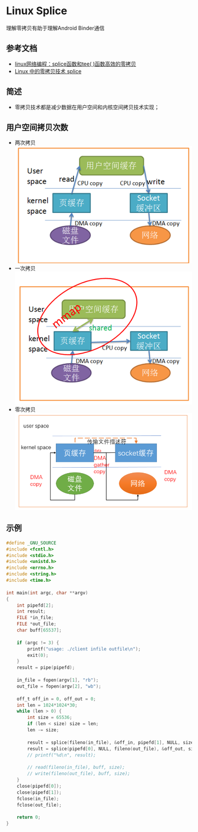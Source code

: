 # Linux Splice

理解零拷贝有助于理解Android Binder通信


## 参考文档

* [linux网络编程：splice函数和tee( )函数高效的零拷贝](https://www.cnblogs.com/kex1n/p/7446291.html)
* [Linux 中的零拷贝技术 splice](http://abcdxyzk.github.io/blog/2015/05/07/kernel-mm-splice/)


## 简述

* 零拷贝技术都是减少数据在用户空间和内核空间拷贝技术实现；


## 用户空间拷贝次数

* 两次拷贝  
  ![FD_Read_Write_Userspace.png](images/FD_Read_Write_Userspace.png)
* 一次拷贝  
  ![FD_mmap_Binder.png](images/FD_mmap_Binder.png)
* 零次拷贝  
  ![FD_Sendfile_Splice.png](images/FD_Sendfile_Splice.png)


## 示例

```C
#define _GNU_SOURCE
#include <fcntl.h>
#include <stdio.h>
#include <unistd.h>
#include <errno.h>
#include <string.h>
#include <time.h>

int main(int argc, char **argv)
{
	int pipefd[2];
	int result;
	FILE *in_file;
	FILE *out_file;
	char buff[65537];

	if (argc != 3) {
		printf("usage: ./client infile outfile\n");
		exit(0);
	}
	result = pipe(pipefd);

	in_file = fopen(argv[1], "rb");
	out_file = fopen(argv[2], "wb");

	off_t off_in = 0, off_out = 0;
	int len = 1024*1024*30;
	while (len > 0) {
		int size = 65536;
		if (len < size) size = len;
		len -= size;

		result = splice(fileno(in_file), &off_in, pipefd[1], NULL, size, SPLICE_F_MORE | SPLICE_F_MOVE);
		result = splice(pipefd[0], NULL, fileno(out_file), &off_out, size, SPLICE_F_MORE | SPLICE_F_MOVE);
		// printf("%d\n", result);

        // read(fileno(in_file), buff, size);
        // write(fileno(out_file), buff, size);
	}
	close(pipefd[0]);
	close(pipefd[1]);
	fclose(in_file);
	fclose(out_file);

	return 0;
}
```
